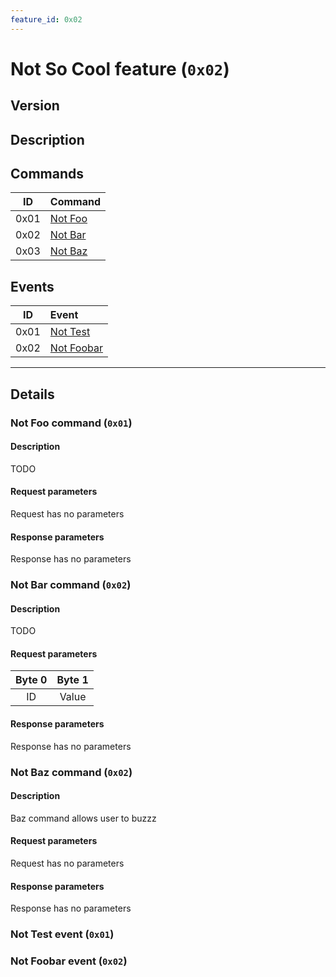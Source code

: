 ```yaml
---
feature_id: 0x02
---
```

# Not So Cool feature (`0x02`)

## Version

## Description

## Commands

|  ID  | Command                                 |
|:----:| :-------------------------------------- |
| 0x01 | [Not Foo](#not-foo-command-0x01)        |
| 0x02 | [Not Bar](#not-bar-command-0x02)        |
| 0x03 | [Not Baz](#not-baz-command-0x02)        |

## Events

|  ID  | Event                                   |
|:----:| :-------------------------------------- |
| 0x01 | [Not Test](#not-test-event-0x01)        |
| 0x02 | [Not Foobar](#not-foobar-event-0x01)    |

---

## Details

### Not Foo command (`0x01`)
#### Description
TODO

#### Request parameters
Request has no parameters

#### Response parameters
Response has no parameters

### Not Bar command (`0x02`)
#### Description
TODO

#### Request parameters

|Byte 0 | Byte 1 |
|:-----:|:------:|
| ID    |  Value |

#### Response parameters
Response has no parameters

### Not Baz command (`0x02`)

#### Description
Baz command allows user to buzzz

#### Request parameters
Request has no parameters

#### Response parameters
Response has no parameters

### Not Test event (`0x01`)
### Not Foobar event (`0x02`)

